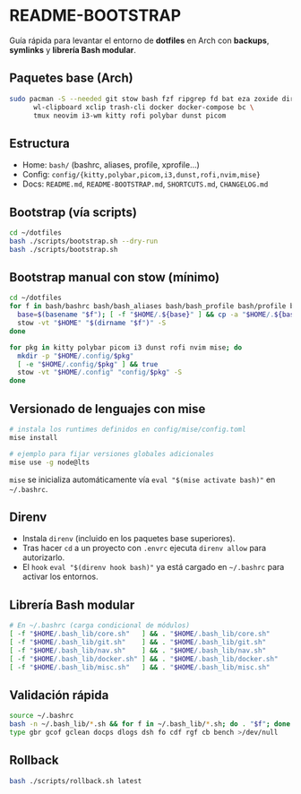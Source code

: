 # README-BOOTSTRAP

Guía rápida para levantar el entorno de **dotfiles** en Arch con **backups**, **symlinks** y **librería Bash modular**.

## Paquetes base (Arch)
```bash
sudo pacman -S --needed git stow bash fzf ripgrep fd bat eza zoxide direnv mise \
      wl-clipboard xclip trash-cli docker docker-compose bc \
      tmux neovim i3-wm kitty rofi polybar dunst picom
```

## Estructura
- Home: `bash/` (bashrc, aliases, profile, xprofile…)
- Config: `config/{kitty,polybar,picom,i3,dunst,rofi,nvim,mise}`
- Docs: `README.md`, `README-BOOTSTRAP.md`, `SHORTCUTS.md`, `CHANGELOG.md`

## Bootstrap (vía scripts)
```bash
cd ~/dotfiles
bash ./scripts/bootstrap.sh --dry-run
bash ./scripts/bootstrap.sh
```

## Bootstrap manual con stow (mínimo)
```bash
cd ~/dotfiles
for f in bash/bashrc bash/bash_aliases bash/bash_profile bash/profile bash/xprofile; do
  base=$(basename "$f"); [ -f "$HOME/.${base}" ] && cp -a "$HOME/.${base}" "$HOME/.${base}.bak"
  stow -vt "$HOME" "$(dirname "$f")" -S
done

for pkg in kitty polybar picom i3 dunst rofi nvim mise; do
  mkdir -p "$HOME/.config/$pkg"
  [ -e "$HOME/.config/$pkg" ] && true
  stow -vt "$HOME/.config" "config/$pkg" -S
done
```

## Versionado de lenguajes con mise
```bash
# instala los runtimes definidos en config/mise/config.toml
mise install

# ejemplo para fijar versiones globales adicionales
mise use -g node@lts
```

`mise` se inicializa automáticamente vía `eval "$(mise activate bash)"` en `~/.bashrc`.

## Direnv
- Instala `direnv` (incluido en los paquetes base superiores).
- Tras hacer `cd` a un proyecto con `.envrc` ejecuta `direnv allow` para autorizarlo.
- El `hook` `eval "$(direnv hook bash)"` ya está cargado en `~/.bashrc` para activar los entornos.

## Librería Bash modular
```bash
# En ~/.bashrc (carga condicional de módulos)
[ -f "$HOME/.bash_lib/core.sh"   ] && . "$HOME/.bash_lib/core.sh"
[ -f "$HOME/.bash_lib/git.sh"    ] && . "$HOME/.bash_lib/git.sh"
[ -f "$HOME/.bash_lib/nav.sh"    ] && . "$HOME/.bash_lib/nav.sh"
[ -f "$HOME/.bash_lib/docker.sh" ] && . "$HOME/.bash_lib/docker.sh"
[ -f "$HOME/.bash_lib/misc.sh"   ] && . "$HOME/.bash_lib/misc.sh"
```

## Validación rápida
```bash
source ~/.bashrc
bash -n ~/.bash_lib/*.sh && for f in ~/.bash_lib/*.sh; do . "$f"; done
type gbr gcof gclean docps dlogs dsh fo cdf rgf cb bench >/dev/null
```

## Rollback
```bash
bash ./scripts/rollback.sh latest
```
